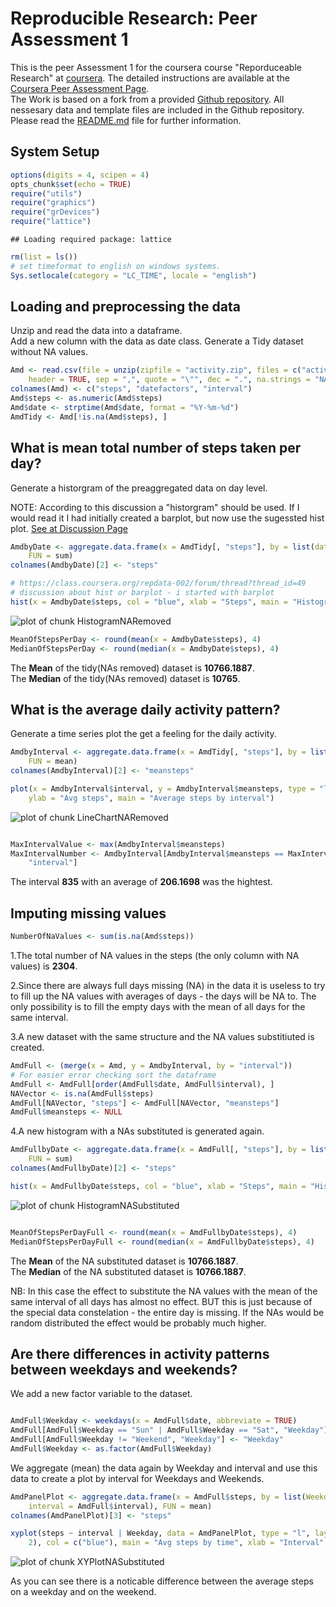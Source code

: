 # Reproducible Research: Peer Assessment 1

This is the peer Assessment 1 for the coursera course "Reporduceable Research"
at [coursera](https://class.coursera.org/repdata-002). The detailed instructions are available
at the [Coursera Peer Assessment Page](https://class.coursera.org/repdata-002/human_grading/view/courses/972084/assessments/3/submissions).  
The Work is based on a fork from a provided [Github repository](http://github.com/rdpeng/RepData_PeerAssessment1). All nessesary data and template files are included in the Github repository.   
Please read the [README.md](README.md) file for further information.

## System Setup

```r
options(digits = 4, scipen = 4)
opts_chunk$set(echo = TRUE)
require("utils")
require("graphics")
require("grDevices")
require("lattice")
```

```
## Loading required package: lattice
```

```r
rm(list = ls())
# set timeformat to english on windows systems.
Sys.setlocale(category = "LC_TIME", locale = "english")
```


## Loading and preprocessing the data

Unzip and read the data into a dataframe.  
Add a new column with the data as date class.
Generate a Tidy dataset without NA values.


```r
Amd <- read.csv(file = unzip(zipfile = "activity.zip", files = c("activity.csv")), 
    header = TRUE, sep = ",", quote = "\"", dec = ".", na.strings = "NA", stringsAsFactors = TRUE)
colnames(Amd) <- c("steps", "datefactors", "interval")
Amd$steps <- as.numeric(Amd$steps)
Amd$date <- strptime(Amd$date, format = "%Y-%m-%d")
AmdTidy <- Amd[!is.na(Amd$steps), ]
```


## What is mean total number of steps taken per day?

Generate a historgram of the preaggregated data on day level.

NOTE: According to this discussion a "historgram" should be used. If I would read it I had initially created a barplot, but now use the sugessted hist plot. [See at Discussion Page](https://class.coursera.org/repdata-002/forum/thread?thread_id=49)


```r
AmdbyDate <- aggregate.data.frame(x = AmdTidy[, "steps"], by = list(datefactors = AmdTidy$datefactors), 
    FUN = sum)
colnames(AmdbyDate)[2] <- "steps"

# https://class.coursera.org/repdata-002/forum/thread?thread_id=49
# discussion about hist or barplot - i started with barplot
hist(x = AmdbyDate$steps, col = "blue", xlab = "Steps", main = "Histogram of steps")
```

![plot of chunk HistogramNARemoved](figure/HistogramNARemoved.png) 



```r
MeanOfStepsPerDay <- round(mean(x = AmdbyDate$steps), 4)
MedianOfStepsPerDay <- round(median(x = AmdbyDate$steps), 4)
```


The **Mean** of the tidy(NAs removed) dataset is **10766.1887**.  
The **Median** of the tidy(NAs removed) dataset is **10765**.

## What is the average daily activity pattern?

Generate a time series plot the get a feeling for the daily activity.


```r
AmdbyInterval <- aggregate.data.frame(x = AmdTidy[, "steps"], by = list(interval = AmdTidy$interval), 
    FUN = mean)
colnames(AmdbyInterval)[2] <- "meansteps"

plot(x = AmdbyInterval$interval, y = AmdbyInterval$meansteps, type = "l", xlab = "interval", 
    ylab = "Avg steps", main = "Average steps by interval")
```

![plot of chunk LineChartNARemoved](figure/LineChartNARemoved.png) 

```r

MaxIntervalValue <- max(AmdbyInterval$meansteps)
MaxIntervalNumber <- AmdbyInterval[AmdbyInterval$meansteps == MaxIntervalValue, 
    "interval"]
```


The interval **835** with an average of **206.1698** was the hightest.

## Imputing missing values


```r
NumberOfNaValues <- sum(is.na(Amd$steps))
```


1.The total number of NA values in the steps (the only column with NA values) is **2304**.

2.Since there are always full days missing (NA) in the data it is useless to try to fill up
the NA values with averages of days - the days will be NA to. The only possibility is to fill the empty days with the mean of all days for the same interval.

3.A new dataset with the same structure and the NA values substitiuted is created.

```r
AmdFull <- (merge(x = Amd, y = AmdbyInterval, by = "interval"))
# For easier error checking sort the dataframe
AmdFull <- AmdFull[order(AmdFull$date, AmdFull$interval), ]
NAVector <- is.na(AmdFull$steps)
AmdFull[NAVector, "steps"] <- AmdFull[NAVector, "meansteps"]
AmdFull$meansteps <- NULL
```


4.A new histogram with a NAs substituted is generated again.


```r
AmdFullbyDate <- aggregate.data.frame(x = AmdFull[, "steps"], by = list(datefactors = AmdFull$datefactors), 
    FUN = sum)
colnames(AmdFullbyDate)[2] <- "steps"

hist(x = AmdFullbyDate$steps, col = "blue", xlab = "Steps", main = "Histogram of steps")
```

![plot of chunk HistogramNASubstituted](figure/HistogramNASubstituted.png) 

```r

MeanOfStepsPerDayFull <- round(mean(x = AmdFullbyDate$steps), 4)
MedianOfStepsPerDayFull <- round(median(x = AmdFullbyDate$steps), 4)
```


The **Mean** of the NA substituted dataset is **10766.1887**.  
The **Median** of the NA substituted dataset is **10766.1887**.

NB: In this case the effect to substitute the NA values with the mean of the same interval 
of all days has almost no effect. BUT this is just because of the special data constelation - the entire day is missing. If the NAs would be random distributed the effect would be probably much higher.

## Are there differences in activity patterns between weekdays and weekends?

We add a new factor variable to the dataset.


```r

AmdFull$Weekday <- weekdays(x = AmdFull$date, abbreviate = TRUE)
AmdFull[AmdFull$Weekday == "Sun" | AmdFull$Weekday == "Sat", "Weekday"] <- "Weekend"
AmdFull[AmdFull$Weekday != "Weekend", "Weekday"] <- "Weekday"
AmdFull$Weekday <- as.factor(AmdFull$Weekday)
```


We aggregate (mean) the data again by Weekday and interval and use this data
to create a plot by interval for Weekdays and Weekends.


```r
AmdPanelPlot <- aggregate.data.frame(x = AmdFull$steps, by = list(Weekday = AmdFull$Weekday, 
    interval = AmdFull$interval), FUN = mean)
colnames(AmdPanelPlot)[3] <- "steps"

xyplot(steps ~ interval | Weekday, data = AmdPanelPlot, type = "l", layout = c(1, 
    2), col = c("blue"), main = "Avg steps by time", xlab = "Interval", ylab = "Number of steps")
```

![plot of chunk XYPlotNASubstituted](figure/XYPlotNASubstituted.png) 


As you can see there is a noticable difference between the average steps on a weekday and on the weekend.
